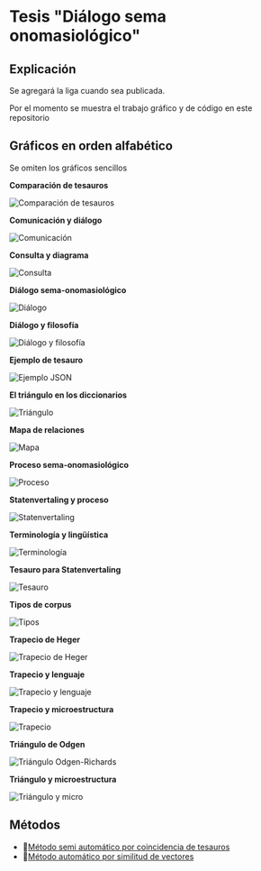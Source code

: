 # Tesis "Diálogo sema onomasiológico"

## Explicación

Se agregará la liga cuando sea publicada.

Por el momento se muestra el trabajo gráfico y de código en este repositorio

## Gráficos en orden alfabético

Se omiten los gráficos sencillos

**Comparación de tesauros**

![Comparación de tesauros](../Gr%C3%A1ficos/Comparaci%C3%B3n%20de%20tesauros.png)

**Comunicación y diálogo**

![Comunicación](../Gr%C3%A1ficos/Comunicaci%C3%B3n%20y%20di%C3%A1logo.png)

**Consulta y diagrama**

![Consulta](../Gr%C3%A1ficos/Consulta%20y%20diagrama%20arb%C3%B3reo.png)

**Diálogo sema-onomasiológico**

![Diálogo](../Gr%C3%A1ficos/Di%C3%A1logo%20sema-onomasiol%C3%B3gico.png)

**Diálogo y filosofía**

![Diálogo y filosofía](../Gr%C3%A1ficos/Di%C3%A1logo%20y%20filosof%C3%ADa%20del%20lenguaje.png)

**Ejemplo de tesauro**

![Ejemplo JSON](../Gr%C3%A1ficos/Ejemplo%20de%20Tesauro%20en%20JSON.png)

**El triángulo en los diccionarios**

![Triángulo](../Gr%C3%A1ficos/El%20tri%C3%A1ngulo%20en%20los%20diccionarios.png)

**Mapa de relaciones**

![Mapa](../Gr%C3%A1ficos/Mapa%20de%20relaciones%20l%C3%A9xicas.png)

**Proceso sema-onomasiológico**

![Proceso](../Gr%C3%A1ficos/Proceso%20sema%20onomasiol%C3%B3gico%20y%20corpus.png)

**Statenvertaling y proceso**

![Statenvertaling](../Gr%C3%A1ficos/Statenvertaling%20y%20proceso%20sema-osomasiol%C3%B3gico.png)

**Terminología y lingüística**

![Terminología](../Gr%C3%A1ficos/Terminolog%C3%ADa%20y%20ling%C3%BC%C3%ADstica.png)

**Tesauro para Statenvertaling**

![Tesauro](../Gr%C3%A1ficos/Tesauro%20para%20Statenvertaling.png)

**Tipos de corpus**

![Tipos](../Gr%C3%A1ficos/Tipos%20de%20corpus.png)

**Trapecio de Heger**

![Trapecio de Heger](../Gr%C3%A1ficos/Trapecio%20de%20Heger.png)

**Trapecio y lenguaje**

![Trapecio y lenguaje](../Gr%C3%A1ficos/Trapecio%20de%20Heger.png)

**Trapecio y microestructura**

![Trapecio](../Gr%C3%A1ficos/Trapecio%20y%20microestructura.png)

**Triángulo de Odgen**

![Triángulo Odgen-Richards](../Gr%C3%A1ficos/Tri%C3%A1ngulo%20de%20Odgen-Richards.png)

**Triángulo y microestructura**

![Triángulo y micro](../Gr%C3%A1ficos/Tri%C3%A1ngulo%20y%20microestructura.png)

## Métodos

- :link:[Método semi automático por coincidencia de tesauros](https://github.com/AlefoElfo/thesis_semiautomatic_thesaurus_matching_method)
- :link:[Método automático por similitud de vectores](https://github.com/AlefoElfo/thesis_automatic_vector_matching_method)
